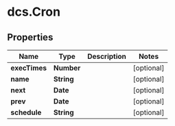 # dcs.Cron

## Properties
Name | Type | Description | Notes
------------ | ------------- | ------------- | -------------
**execTimes** | **Number** |  | [optional] 
**name** | **String** |  | [optional] 
**next** | **Date** |  | [optional] 
**prev** | **Date** |  | [optional] 
**schedule** | **String** |  | [optional] 
